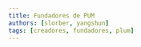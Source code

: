 ```yaml
---
title: Fundadores de PUM
authors: [slorber, yangshun]
tags: [creadores, fundadores, plum]
---
```



